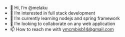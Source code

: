 - 👋 Hi, I’m @melaku
- 👀 I’m interested in full stack development
- 🌱 I’m currently learning nodejs and spring framework 
- 💞️ I’m looking to collaborate on any web application
- 📫 How to reach me with ymcmbisb14@gmail.com 

<!---
melakuu/melakuu is a ✨ special ✨ repository because its `README.md` (this file) appears on your GitHub profile.
You can click the Preview link to take a look at your changes.
--->
